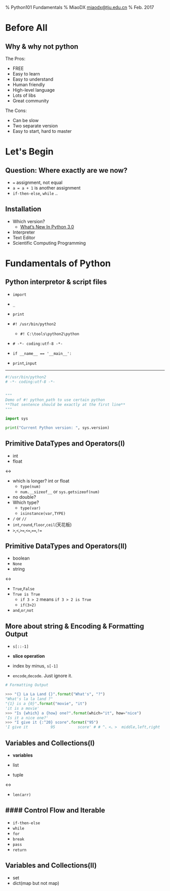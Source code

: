 % Python101 Fundamentals
% MiaoDX miaodx@tju.edu.cn
% Feb. 2017

# Before All

## Why & why not python

The Pros:

* FREE
* Easy to learn
* Easy to understand
* Human friendly
* High-level language
* Lots of libs
* Great community

The Cons:

* Can be slow
* Two separate version
* Easy to start, hard to master


# Let's Begin

## Question: Where exactly are we now?

* `=` assignment, not equal
* `a = a + 1` is another assignment
* `if-then-else`, `while` ..

## Installation

* Which version?
    * [What’s New In Python 3.0](https://docs.python.org/3.1/whatsnew/3.0.html)
* Interpreter
* Text Editor
* Scientific Computing Programming

# Fundamentals of Python

## Python interpretor & script files

* `import`
* `_`
* `print`

* `#! /usr/bin/python2`
    * `#! C:\tools\python2\python`
* `# -*- coding:utf-8 -*-`
* `if __name__ == '__main__':`
* `print`,`input`

---

``` python
#!/usr/bin/python2
# -*- coding:utf-8 -*-


"""
Demo of #! python_path to use certain python
**That sentence should be exactly at the first line**
"""

import sys

print("Current Python version: ", sys.version)
```



## Primitive DataTypes and Operators(I)

* int
* float

<->

* which is longer? int or float
    * `type(num)`
    * `num.__sizeof__` or `sys.getsizeof(num)`
* no double?
* Which type?
    * `type(var)`
    * `isinstance(var,TYPE)`
* `/` or `//`
* `int`,`round`,`floor`,`ceil`(天花板)
* `>`,`<`,`>=`,`<=`,`==`,`!=`

## Primitive DataTypes and Operators(II)

* boolean
* `None`
* string

<->

* `True`,`False`
* `True is True`
    * `if 3 > 2` means `if 3 > 2 is True`
    * `if(3>2)`
* `and`,`or`,`not`


## More about string & Encoding & Formatting Output

* `s[::-1]`
* **slice operation**
* index by minus, `s[-1]`

* `encode`,`decode`. Just ignore it.


``` python
# Formatting Output

>>> "{} La La Land {}".format("What's", "?")
"What's la la land ?"
"{1} is a {0}".format("movie", "it")
'it is a movie'
>>> "Is {which} a {how} one?".format(which="it", how="nice")
'Is it a nice one?'
>>> "I give it {:^20} score".format("95")
'I give it          95          score' # # ^、<、>  middle,left,right
```


## Variables and Collections(I)

* **variables**

* list
* tuple

<->

* `len(arr)`




## #### Control Flow and Iterable

* `if-then-else`
* `while`
* `for`
* `break`
* `pass`
* `return`

## Variables and Collections(II)

* set
* dict(map but not map)
